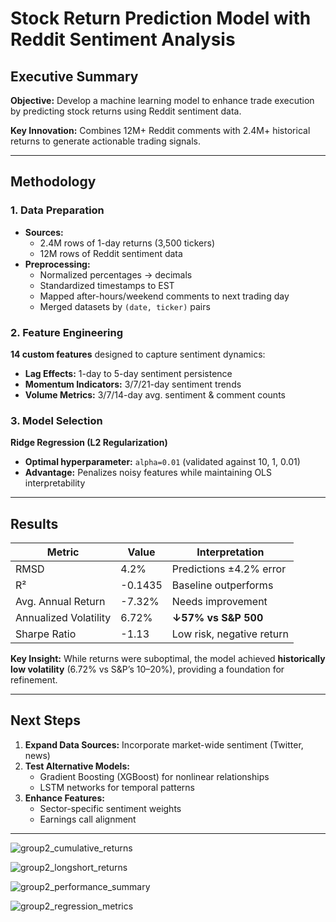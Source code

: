 # Stock Return Prediction Model with Reddit Sentiment Analysis

## Executive Summary
**Objective:** Develop a machine learning model to enhance trade execution by predicting stock returns using Reddit sentiment data.  

**Key Innovation:** Combines 12M+ Reddit comments with 2.4M+ historical returns to generate actionable trading signals.

---

## Methodology

### 1. Data Preparation
- **Sources:** 
  - 2.4M rows of 1-day returns (3,500 tickers)
  - 12M rows of Reddit sentiment data
- **Preprocessing:**
  - Normalized percentages → decimals
  - Standardized timestamps to EST
  - Mapped after-hours/weekend comments to next trading day
  - Merged datasets by `(date, ticker)` pairs

### 2. Feature Engineering
**14 custom features** designed to capture sentiment dynamics:
- **Lag Effects:** 1-day to 5-day sentiment persistence  
- **Momentum Indicators:** 3/7/21-day sentiment trends  
- **Volume Metrics:** 3/7/14-day avg. sentiment & comment counts  

### 3. Model Selection
**Ridge Regression (L2 Regularization)**  
- **Optimal hyperparameter:** `alpha=0.01` (validated against 10, 1, 0.01)  
- **Advantage:** Penalizes noisy features while maintaining OLS interpretability  

---

## Results
| Metric               | Value    | Interpretation          |
|----------------------|----------|-------------------------|
| RMSD                 | 4.2%     | Predictions ±4.2% error |
| R²                   | -0.1435  | Baseline outperforms    |
| Avg. Annual Return   | -7.32%   | Needs improvement      |
| Annualized Volatility| 6.72%    | **↓57% vs S&P 500**    |
| Sharpe Ratio         | -1.13    | Low risk, negative return |

**Key Insight:** While returns were suboptimal, the model achieved **historically low volatility** (6.72% vs S&P’s 10–20%), providing a foundation for refinement.

---

## Next Steps
1. **Expand Data Sources:** Incorporate market-wide sentiment (Twitter, news)  
2. **Test Alternative Models:**  
   - Gradient Boosting (XGBoost) for nonlinear relationships  
   - LSTM networks for temporal patterns  
3. **Enhance Features:**  
   - Sector-specific sentiment weights  
   - Earnings call alignment  

---


![group2_cumulative_returns](https://github.com/user-attachments/assets/9836ca9c-3b36-45b4-ad62-aa46fbbf1c48)

![group2_longshort_returns](https://github.com/user-attachments/assets/373f34ea-c7af-4757-9d8a-6cb19187cf9d)

![group2_performance_summary](https://github.com/user-attachments/assets/2bdaf537-30da-4707-8f1b-cb0d549d48d0)

![group2_regression_metrics](https://github.com/user-attachments/assets/5b10592d-f424-4767-8003-4e882d4c9ca5)

